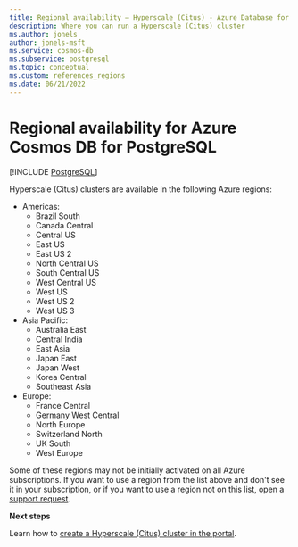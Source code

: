 ```yaml
---
title: Regional availability – Hyperscale (Citus) - Azure Database for PostgreSQL
description: Where you can run a Hyperscale (Citus) cluster
ms.author: jonels
author: jonels-msft
ms.service: cosmos-db
ms.subservice: postgresql
ms.topic: conceptual
ms.custom: references_regions
ms.date: 06/21/2022
---
```


# Regional availability for Azure Cosmos DB for PostgreSQL

[!INCLUDE [PostgreSQL](../includes/appliesto-postgresql.md)]

Hyperscale (Citus) clusters are available in the following Azure regions:

* Americas:
	* Brazil South
	* Canada Central
	* Central US
	* East US
	* East US 2
	* North Central US
	* South Central US
	* West Central US
	* West US
	* West US 2
	* West US 3
* Asia Pacific:
	* Australia East
	* Central India
	* East Asia
	* Japan East
	* Japan West
	* Korea Central
	* Southeast Asia
* Europe:
	* France Central
	* Germany West Central
	* North Europe
	* Switzerland North
	* UK South
	* West Europe

Some of these regions may not be initially activated on all Azure
subscriptions. If you want to use a region from the list above and don't see it
in your subscription, or if you want to use a region not on this list, open a
[support
request](https://portal.azure.com/#blade/Microsoft_Azure_Support/HelpAndSupportBlade/newsupportrequest).
 
**Next steps**

Learn how to [create a Hyperscale (Citus) cluster in the portal](quickstart-create-portal.md).
